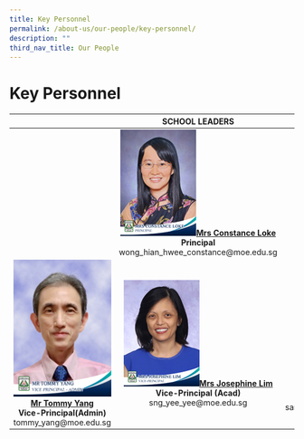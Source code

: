 ```yaml
---
title: Key Personnel
permalink: /about-us/our-people/key-personnel/
description: ""
third_nav_title: Our People
---
```

# Key Personnel


<table>
<thead>
  <tr>
    <th width="250px"></th>
		<th width="250px"><b> SCHOOL LEADERS</b></th>
    <th ></th>
  </tr>
</thead>
<tbody>
  <tr>
    <td></td>
    <td style="text-align: center;"><img src="/images/About%20us/mrs%20constance%20loke%20principal%202.jpg"><a href="mailto:zhenghua_ps@moe.edu.sg"><b>Mrs Constance Loke</b></a><br><b>Principal</b><br>wong_hian_hwee_constance@moe.edu.sg </td>
    <td></td>
  </tr>
  <tr>
    <td style="text-align: center;" width="250px"><img src="/images/About%20us/Mr%20Tommy%20Yang.jpg"><a href="mailto:tommy_yang@moe.edu.sg"><b>Mr Tommy Yang</b></a><br><b>Vice-Principal(Admin)</b><br>tommy_yang@moe.edu.sg</td>
    <td style="text-align: center;"><img src="/images/About%20us/mrs%20josephine%20lim%20vice-principal%201.jpg"><a href="mailto:sng_yee_yee@moe.edu.sg"><b>Mrs Josephine Lim</b></a><br><b>Vice-Principal (Acad)</b><br>sng_yee_yee@moe.edu.sg</td>
    <td style="text-align: center;"><img src="/images/About%20us/ms%20santhana%20mary%20vice-principal.jpg"><a href="mailto:santhana_mary_poobalan@moe.edu.sg"><b>Ms Santhana Mary Poobalan</b></a><br><b>Vice-Principal (Acad)</b><br>santhana_mary_poobalan@moe.edu.sg</td>
  </tr>
</tbody>
</table>
